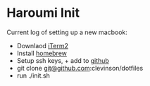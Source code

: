 # Haroumi Init

Current log of setting up a new macbook:

- Downlaod [iTerm2](https://www.iterm2.com)
- Install [homebrew](https://brew.sh/)
- Setup ssh keys, + add to [github](https://help.github.com/enterprise/2.10/user/articles/generating-a-new-ssh-key-and-adding-it-to-the-ssh-agent/)
- git clone git@github.com:clevinson/dotfiles
- run ./init.sh

